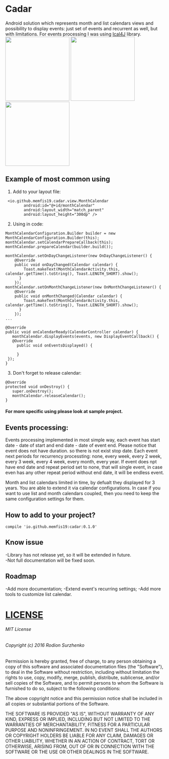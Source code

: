 # Cadar
Android solution which represents month and list calendars views and possibility to display events: just set of events and recurrent as well, but with limitations. For events processing I was using <a href="https://github.com/ical4j/ical4j">Ical4J</a> library.</br>
<img src="https://github.com/memfis19/Cadar/blob/master/art/list_calendar.png" width="200px" /> <img src="https://github.com/memfis19/Cadar/blob/master/art/month_calendar.png" width="200px" /> <img src="https://github.com/memfis19/Cadar/blob/master/art/interaction_anim.gif" width=200px/>

## Example of most common using
1. Add to your layout file:
```
 <io.github.memfis19.cadar.view.MonthCalendar
        android:id="@+id/monthCalendar"
        android:layout_width="match_parent"
        android:layout_height="300dp" />
```
2. Using in code:
```
MonthCalendarConfiguration.Builder builder = new MonthCalendarConfiguration.Builder(this);
monthCalendar.setCalendarPrepareCallback(this);
monthCalendar.prepareCalendar(builder.build());

monthCalendar.setOnDayChangeListener(new OnDayChangeListener() {
    @Override
    public void onDayChanged(Calendar calendar) {
        Toast.makeText(MonthCalendarActivity.this, calendar.getTime().toString(), Toast.LENGTH_SHORT).show();
      }
    });
monthCalendar.setOnMonthChangeListener(new OnMonthChangeListener() {
    @Override
    public void onMonthChanged(Calendar calendar) {
        Toast.makeText(MonthCalendarActivity.this, calendar.getTime().toString(), Toast.LENGTH_SHORT).show();
      }
    });
...

@Override
public void onCalendarReady(CalendarController calendar) {
   monthCalendar.displayEvents(events, new DisplayEventCallback() {
   @Override
     public void onEventsDisplayed() {

     }
 });
}
```
3. Don't forget to release calendar:
```
@Override
protected void onDestroy() {
   super.onDestroy();
   monthCalendar.releaseCalendar();
}
```
#### For more specific using please look at sample project.

## Events processing:
Events processing implemented in most simple way, each event has start date - date of start and end date - date of event end. Please notice that event does not have duration. so there is not exist stop date. Each event next periods for recurrency processting: none, every week, every 2 week, every 3 week, every 4 week, every month, every year. If event does npt have end date and repeat period set to none, that will single event, in case even has any other repeat period without end date, it will be endless event. 

Month and list calendars limited in time, by defualt they displayed for 3 years. You are able to extend it via calendar configurations. In case if you want to use list and month calendars coupled, then you need to keep the same configuration settings for them.

## How to add to your project?
```
compile 'io.github.memfis19:cadar:0.1.0'
```

## Know issue
-Library has not release yet, so it will be extended in future.</br>
-Not full documentation will be fixed soon.

## Roadmap
-Add more documentation;
-Extend event's recurring settings;
-Add more tools to customize list calendar.

# [LICENSE](/LICENSE.md)

###### MIT License

###### Copyright (c) 2016 Rodion Surzhenko

Permission is hereby granted, free of charge, to any person obtaining a copy
of this software and associated documentation files (the "Software"), to deal
in the Software without restriction, including without limitation the rights
to use, copy, modify, merge, publish, distribute, sublicense, and/or sell
copies of the Software, and to permit persons to whom the Software is
furnished to do so, subject to the following conditions:

The above copyright notice and this permission notice shall be included in all
copies or substantial portions of the Software.

THE SOFTWARE IS PROVIDED "AS IS", WITHOUT WARRANTY OF ANY KIND, EXPRESS OR
IMPLIED, INCLUDING BUT NOT LIMITED TO THE WARRANTIES OF MERCHANTABILITY,
FITNESS FOR A PARTICULAR PURPOSE AND NONINFRINGEMENT. IN NO EVENT SHALL THE
AUTHORS OR COPYRIGHT HOLDERS BE LIABLE FOR ANY CLAIM, DAMAGES OR OTHER
LIABILITY, WHETHER IN AN ACTION OF CONTRACT, TORT OR OTHERWISE, ARISING FROM,
OUT OF OR IN CONNECTION WITH THE SOFTWARE OR THE USE OR OTHER DEALINGS IN THE
SOFTWARE.
